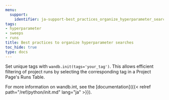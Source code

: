 ```yaml
---
menu:
  support:
    identifier: ja-support-best_practices_organize_hyperparameter_searches
tags:
- hyperparameter
- sweeps
- runs
title: Best practices to organize hyperparameter searches
toc_hide: true
type: docs
---
```


Set unique tags with `wandb.init(tags='your_tag')`. This allows efficient filtering of project runs by selecting the corresponding tag in a Project Page's Runs Table. 


For more information on wandb.int, see the [documentation]({{< relref path="/ref/python/init.md" lang="ja" >}}).